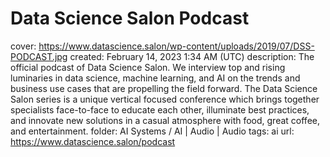 # Data Science Salon Podcast

cover: https://www.datascience.salon/wp-content/uploads/2019/07/DSS-PODCAST.jpg
created: February 14, 2023 1:34 AM (UTC)
description: The official podcast of Data Science Salon. We interview top and rising luminaries in data science, machine learning, and AI on the trends and business use cases that are propelling the field forward. The Data Science Salon series is a unique vertical focused conference which brings together specialists face-to-face to educate each other, illuminate best practices, and innovate new solutions in a casual atmosphere with food, great coffee, and entertainment.
folder: AI Systems / AI | Audio | Audio
tags: ai
url: https://www.datascience.salon/podcast